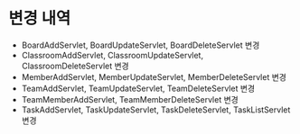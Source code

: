# 변경 내역
- BoardAddServlet, BoardUpdateServlet, BoardDeleteServlet 변경
- ClassroomAddServlet, ClassroomUpdateServlet, ClassroomDeleteServlet 변경
- MemberAddServlet, MemberUpdateServlet, MemberDeleteServlet 변경
- TeamAddServlet, TeamUpdateServlet, TeamDeleteServlet 변경
- TeamMemberAddServlet, TeamMemberDeleteServlet 변경
- TaskAddServlet, TaskUpdateServlet, TaskDeleteServlet, TaskListServlet 변경




